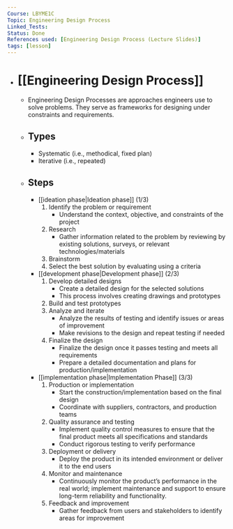 ```yaml
---
Course: LBYME1C
Topic: Engineering Design Process
Linked_Tests:
Status: Done
References used: [Engineering Design Process (Lecture Slides)]
tags: [lesson]
---
```


- # [[Engineering Design Process]]
	- Engineering Design Processes are approaches engineers use to solve problems. They serve as frameworks for designing under constraints and requirements.
	- ## Types
		- Systematic (i.e., methodical, fixed plan)
		- Iterative (i.e., repeated)
	- ## Steps
		- [[ideation phase|Ideation phase]] (1/3)
			1. Identify the problem or requirement
				- Understand the context, objective, and constraints of the project
			2. Research
				- Gather information related to the problem by reviewing by existing solutions, surveys, or relevant technologies/materials
			3. Brainstorm
			4. Select the best solution by evaluating using a criteria
		- [[development phase|Development phase]] (2/3)
			1. Develop detailed designs
				- Create a detailed design for the selected solutions
				- This process involves creating drawings and prototypes
			2. Build and test prototypes
			3. Analyze and iterate
				- Analyze the results of testing and identify issues or areas of improvement
				- Make revisions to the design and repeat testing if needed
			4. Finalize the design
				- Finalize the design once it passes testing and meets all requirements
				- Prepare a detailed documentation and plans for production/implementation
		- [[implementation phase|Implementation Phase]] (3/3)
			1. Production or implementation
				- Start the construction/implementation based on the final design
				- Coordinate with suppliers, contractors, and production teams
			2. Quality assurance and testing
				- Implement quality control measures to ensure that the final product meets all specifications and standards
				- Conduct rigorous testing to verify performance
			3. Deployment or delivery
				- Deploy the product in its intended environment or deliver it to the end users
			4. Monitor and maintenance
				- Continuously monitor the product’s performance in the real world; implement maintenance and support to ensure long-term reliability and functionality.
			5. Feedback and improvement
				- Gather feedback from users and stakeholders to identify areas for improvement
